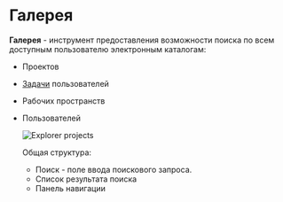 # Галерея

**Галерея** - инструмент предоставления возможности поиска по всем доступным пользователю электронным каталогам:

- Проектов
- [Задачи][1] пользователей
- Рабочих пространств
- Пользователей

  ![Explorer projects](/images/common/explorer_projects.png)

  Общая структура:

  - Поиск - поле ввода поискового запроса.
  - Список результата поиска
  - Панель навигации

[1]: /desc/tasks.md
